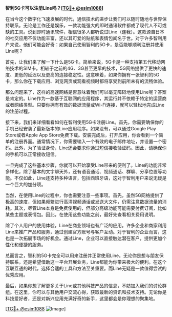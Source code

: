 **智利5G卡可以注册Line吗？[[TG💪+ @esim1088](https://t.me/s/esim1088)]**

在当今这个数字化飞速发展的时代，通信技术的进步让我们可以随时随地与世界保持联系。无论是工作还是娱乐，一款功能强大的即时通讯软件都成了现代人不可或缺的工具。说到即时通讯软件，相信很多人都听说过Line（连我）。这款源自日本的社交应用不仅功能丰富，还以其可爱的贴纸和表情包闻名于世。对于许多智利用户来说，他们可能会好奇：如果自己使用智利的5G卡，是否能够顺利注册并使用Line呢？

首先，让我们来了解一下什么是5G卡。简单来说，5G卡是一种支持第五代移动网络技术的SIM卡。相较于之前的4G、3G甚至更早的技术，5G网络提供了更快的速度、更低的延迟以及更高的连接稳定性。这意味着，如果你拥有一张智利的5G卡，那么你在下载应用、浏览网页或观看视频时都将享受到前所未有的流畅体验。

那么问题来了，这样的高速网络是否意味着我们可以毫无障碍地使用Line呢？答案是肯定的。Line作为一款基于互联网的应用程序，其运行并不依赖于特定的运营商或者网络类型。只要你拥有有效的数据流量或Wi-Fi连接，就可以轻松地完成Line的注册过程。

接下来，我们来详细看看如何在智利使用5G卡注册Line。首先，你需要确保你的手机已经安装了最新版本的Line应用程序。如果没有，可以通过Google Play Store或者Apple App Store免费下载。安装完成后，打开应用，你会看到一个简单的注册界面。通常情况下，你需要输入一个有效的电子邮件地址，并设置一个密码。此外，为了验证身份，Line还会要求你通过短信接收验证码。因此，请确保你的手机可以正常接收短信。

一旦完成了这些基本步骤，你就可以开始享受Line带来的便利了。Line的功能非常多样化，除了基本的文字聊天外，还有语音通话、视频通话、群聊、分享位置等功能。不仅如此，Line还支持多种语言，包括西班牙语，这对于智利用户来说无疑是一个巨大的加分项。

当然，在使用Line的过程中，你也需要注意一些事项。首先，虽然5G网络提供了极高的速度，但如果频繁进行高清视频通话或发送大文件，仍需注意数据流量的消耗。其次，尽管Line本身是免费使用的，但部分高级功能可能需要付费订阅，比如某些主题或表情包。因此，在使用这些功能之前，最好先查看相关费用说明。

除了个人用户的使用体验，Line在商业领域也有广泛的应用。许多企业和商家利用Line来推广产品和服务，通过创建官方账号与客户互动。对于智利的企业而言，这也是一次拓展市场的好机会。通过Line，企业可以直接触达潜在客户，提供更加个性化和便捷的服务。

总而言之，智利的5G卡完全可以用来注册并正常使用Line。无论你是想与朋友保持联系，还是希望借助这一平台开展业务，Line都能为你带来极大的便利。在这个互联互通的时代，选择合适的工具和方法至关重要。而Line无疑是一款值得尝试的优秀应用。

最后，如果你想了解更多关于Line或其他科技产品的信息，不妨加入我们的讨论群组。在这里，你可以与其他用户交流心得，获取最新的资讯和技术支持。无论你是科技爱好者，还是对新兴应用充满好奇的新手，这里都会是你理想的聚集地。

[[TG💪+ @esim1088](https://t.me/s/esim1088) ![Image](https://i.postimg.cc/4NQfJmqS/Snipaste-2025-05-13-00-14-12.png)]